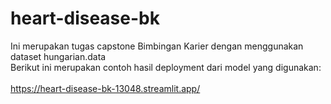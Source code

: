 # heart-disease-bk

Ini merupakan tugas capstone Bimbingan Karier dengan menggunakan dataset hungarian.data </br>
Berikut ini merupakan contoh hasil deployment dari model yang digunakan: </br>
</br>
https://heart-disease-bk-13048.streamlit.app/